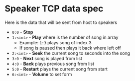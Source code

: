 # Speaker TCP data spec

Here is the data that will be sent from host to speakers

- `0:0` - **Stop**
- `1:<int>` - **Play** *<int>* where *<int>* is the number of song in array
	- Example: `1:3` plays song of index 3
	- If song is paused then plays it back where left off
- `2:<int>` - **Seek** the current song to *<int>* seconds into the song
- `3:0` - **Next** song is played from list
- `4:0` - **Back** plays previous song from list
- `5:0` - **Restart** plays the current song from start
- `6:<int>` - **Volume** to set form *<int>*
 